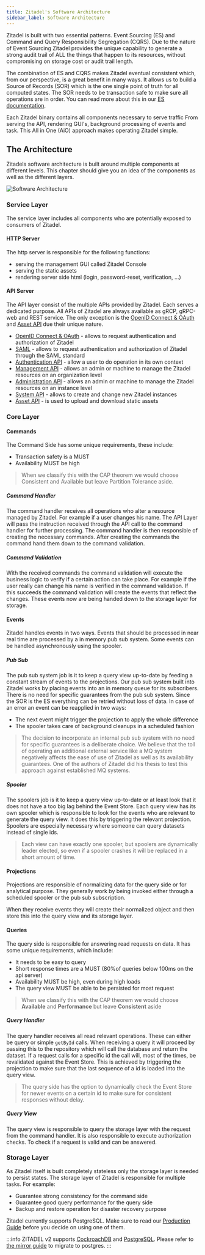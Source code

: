 ```yaml
---
title: Zitadel's Software Architecture
sidebar_label: Software Architecture
---
```


Zitadel is built with two essential patterns. Event Sourcing (ES) and Command and Query Responsibility Segregation (CQRS). 
Due to the nature of Event Sourcing Zitadel provides the unique capability to generate a strong audit trail of ALL the things that happen to its resources, without compromising on storage cost or audit trail length.

The combination of ES and CQRS makes Zitadel eventual consistent which, from our perspective, is a great benefit in many ways. 
It allows us to build a Source of Records (SOR) which is the one single point of truth for all computed states. 
The SOR needs to be transaction safe to make sure all operations are in order.
You can read more about this in our [ES documentation](../eventstore/overview).

Each Zitadel binary contains all components necessary to serve traffic
From serving the API, rendering GUI's, background processing of events and task.
This All in One (AiO) approach makes operating Zitadel simple. 

## The Architecture

Zitadels software architecture is built around multiple components at different levels.
This chapter should give you an idea of the components as well as the different layers.

![Software Architecture](/img/Zitadel_software_architecture.png)

### Service Layer

The service layer includes all components who are potentially exposed to consumers of Zitadel.

#### HTTP Server

The http server is responsible for the following functions:

- serving the management GUI called Zitadel Console
- serving the static assets
- rendering server side html (login, password-reset, verification, ...)

#### API Server

The API layer consist of the multiple APIs provided by Zitadel. Each serves a dedicated purpose.
All APIs of Zitadel are always available as gRCP, gRPC-web and REST service. 
The only exception is the [OpenID Connect & OAuth](/apis/openidoauth/endpoints) and [Asset API](/apis/introduction#assets) due their unique nature.

- [OpenID Connect & OAuth](/apis/openidoauth/endpoints) - allows to request authentication and authorization of Zitadel
- [SAML](/apis/saml/endpoints) - allows to request authentication and authorization of Zitadel through the SAML standard
- [Authentication API](/apis/introduction#authentication) - allow a user to do operation in its own context
- [Management API](/apis/introduction#management) - allows an admin or machine to manage the Zitadel resources on an organization level
- [Administration API](/apis/introduction#administration) - allows an admin or machine to manage the Zitadel resources on an instance level
- [System API](/apis/introduction#system) - allows to create and change new Zitadel instances
- [Asset API](/apis/introduction#assets) - is used to upload and download static assets

### Core Layer

#### Commands

The Command Side has some unique requirements, these include:

- Transaction safety is a MUST
- Availability MUST be high

> When we classify this with the CAP theorem we would choose Consistent and Available but leave Partition Tolerance aside.

##### Command Handler

The command handler receives all operations who alter a resource managed by Zitadel.
For example if a user changes his name. The API Layer will pass the instruction received through the API call to the command handler for further processing.
The command handler is then responsible of creating the necessary commands.
After creating the commands the command hand them down to the command validation.

##### Command Validation

With the received commands the command validation will execute the business logic to verify if a certain action can take place.
For example if the user really can change his name is verified in the command validation.
If this succeeds the command validation will create the events that reflect the changes.
These events now are being handed down to the storage layer for storage.

#### Events

Zitadel handles events in two ways. 
Events that should be processed in near real time are processed by a in memory pub sub system.
Some events can be handled asynchronously using the spooler.

##### Pub Sub

The pub sub system job is it to keep a query view up-to-date by feeding a constant stream of events to the projections.
Our pub sub system built into Zitadel works by placing events into an in memory queue for its subscribers.
There is no need for specific guarantees from the pub sub system. Since the SOR is the ES everything can be retried without loss of data.
In case of an error an event can be reapplied in two ways:

- The next event might trigger the projection to apply the whole difference
- The spooler takes care of background cleanups in a scheduled fashion

> The decision to incorporate an internal pub sub system with no need for specific guarantees is a deliberate choice.
> We believe that the toll of operating an additional external service like a MQ system negatively affects the ease of use of Zitadel as well as its availability guarantees.
> One of the authors of Zitadel did his thesis to test this approach against established MQ systems.

##### Spooler

The spoolers job is it to keep a query view up-to-date or at least look that it does not have a too big lag behind the Event Store.
Each query view has its own spooler which is responsible to look for the events who are relevant to generate the query view. It does this by triggering the relevant projection.
Spoolers are especially necessary where someone can query datasets instead of single ids.

> Each view can have exactly one spooler, but spoolers are dynamically leader elected, so even if a spooler crashes it will be replaced in a short amount of time.

#### Projections

Projections are responsible of normalizing data for the query side or for analytical purpose.
They generally work by being invoked either through a scheduled spooler or the pub sub subscription.

When they receive events they will create their normalized object and then store this into the query view and its storage layer.

#### Queries

The query side is responsible for answering read requests on data.
It has some unique requirements, which include:

- It needs to be easy to query
- Short response times are a MUST (80%of queries below 100ms on the api server)
- Availability MUST be high, even during high loads
- The query view MUST be able to be persisted for most request

> When we classify this with the CAP theorem we would choose **Available** and **Performance** but leave **Consistent** aside

##### Query Handler

The query handler receives all read relevant operations. These can either be query or simple `getById` calls.
When receiving a query it will proceed by passing this to the repository which will call the database and return the dataset.
If a request calls for a specific id the call will, most of the times, be revalidated against the Event Store. 
This is achieved by triggering the projection to make sure that the last sequence of a id is loaded into the query view.

> The query side has the option to dynamically check the Event Store for newer events on a certain id to make sure for consistent responses without delay.

##### Query View

The query view is responsible to query the storage layer with the request from the command handler.
It is also responsible to execute authorization checks. To check if a request is valid and can be answered.

### Storage Layer

As Zitadel itself is built completely stateless only the storage layer is needed to persist states.
The storage layer of Zitadel is responsible for multiple tasks. For example:

- Guarantee strong consistency for the command side
- Guarantee good query performance for the query side
- Backup and restore operation for disaster recovery purpose

Zitadel currently supports PostgreSQL.
Make sure to read our [Production Guide](/docs/self-hosting/manage/production#prefer-postgresql) before you decide on using one of them.

:::info
ZITADEL v2 supports [CockroachDB](https://www.cockroachlabs.com/) and [PostgreSQL](https://www.postgresql.org/). Please refer to [the mirror guide](cli/mirror) to migrate to postgres.
:::